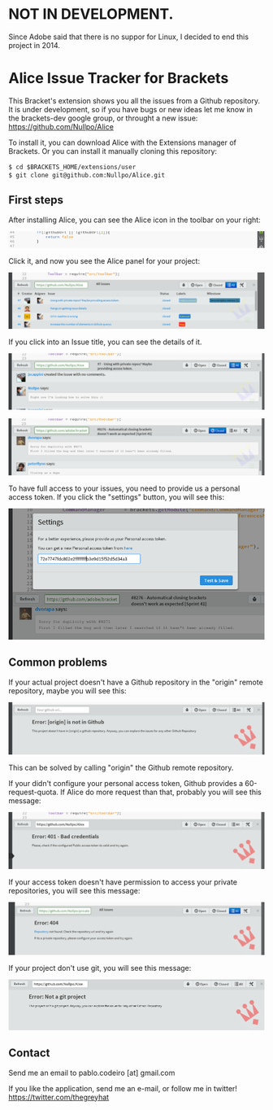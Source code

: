 
NOT IN DEVELOPMENT.
===================

Since Adobe said that there is no suppor for Linux, I decided to end this project in 2014.

Alice Issue Tracker for Brackets
================================



This Bracket's extension shows you all the issues from a Github repository. It is under development, so if you have bugs or new ideas let me know in the brackets-dev google group, or throught a new issue: https://github.com/Nullpo/Alice

To install it, you can download Alice with the Extensions manager of Brackets. Or you can install it manually cloning this repository:

```
$ cd $BRACKETS_HOME/extensions/user
$ git clone git@github.com:Nullpo/Alice.git
```

First steps
-----------

After installing Alice, you can see the Alice icon in the toolbar on your right:

![alt text](https://raw.githubusercontent.com/Nullpo/Alice/65065ea8b8a26ae492bbc24685d95e7e71eecbc8/readme_files/img1.png)


Click it, and now you see the Alice panel for your project:

![alt text](https://raw.githubusercontent.com/Nullpo/Alice/65065ea8b8a26ae492bbc24685d95e7e71eecbc8/readme_files/img2.png)


If you click into an Issue title, you can see the details of it.

![alt text](https://raw.githubusercontent.com/Nullpo/Alice/65065ea8b8a26ae492bbc24685d95e7e71eecbc8/readme_files/img3.png)

![alt text](https://raw.githubusercontent.com/Nullpo/Alice/65065ea8b8a26ae492bbc24685d95e7e71eecbc8/readme_files/img4.png)

To have full access to your issues, you need to provide us a personal access token. If you click the "settings" button, you will see this:

![alt text](https://raw.githubusercontent.com/Nullpo/Alice/65065ea8b8a26ae492bbc24685d95e7e71eecbc8/readme_files/img5.png)

Common problems
---------------

If your actual project doesn't have a Github repository in the "origin" remote repository, maybe you will see this:

![alt text](https://raw.githubusercontent.com/Nullpo/Alice/65065ea8b8a26ae492bbc24685d95e7e71eecbc8/readme_files/err0.png)

This can be solved by calling "origin" the Github remote repository.


If your didn't configure your personal access token, Github provides a 60-request-quota. If Alice do more request than that, probably you will see this message:

![alt text](https://raw.githubusercontent.com/Nullpo/Alice/65065ea8b8a26ae492bbc24685d95e7e71eecbc8/readme_files/err2.png)

If your access token doesn't have permission to access your private repositories, you will see this message:

![alt text](https://raw.githubusercontent.com/Nullpo/Alice/65065ea8b8a26ae492bbc24685d95e7e71eecbc8/readme_files/err1.png)


If your project don't use git, you will see this message:

![alt text](https://raw.githubusercontent.com/Nullpo/Alice/65065ea8b8a26ae492bbc24685d95e7e71eecbc8/readme_files/err4.png)



Contact
-------

Send me an email to pablo.codeiro [at] gmail.com

If you like the application, send me an e-mail, or follow me in twitter! https://twitter.com/thegreyhat
